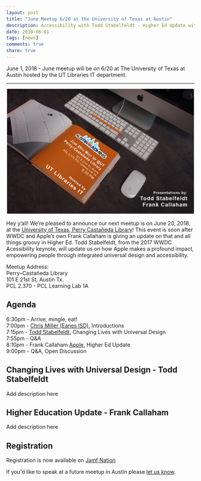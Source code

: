 ```yaml
---
layout: post
title: "June Meetup 6/20 at the University of Texas at Austin"
description: Accessibility with Todd Stabelfeldt - Higher Ed Update with Frank Callaham
date: 2018-06-01
tags: [news]
comments: true
share: true
---
```


June 1, 2018 - June meetup will be on 6/20 at The University of Texas at Austin hosted by the UT Libraries IT department.

---

<div align="center"><img src="/assets/images/junemeetupimage.png" style="width:500px; max-width:100%;" /></div>
                         
Hey y’all! We’re pleased to announce our next meetup is on June 20, 2018, at the [University of Texas, Perry Castañeda Library](https://lib.utexas.edu/study-spaces-technology/spaces/learning-lab-1-ab)! This event is soon after WWDC and Apple’s own Frank Callaham is giving an update on that and all things groovy in Higher Ed. Todd Stabelfeldt, from the 2017 WWDC Acessibility keynote, will update us on how Apple makes a profound impact, empowering people through integrated universal design and accessibility.

Meetup Address:<br />
Perry–Castañeda Library <br />
101 E 21st St, Austin Tx. <br />
PCL 2.370 - PCL Learning Lab 1A <br />

## Agenda

6:30pm - Arrive, mingle, eat!<br />
7:00pm - [Chris Miller (Eanes ISD)](https://www.linkedin.com/in/chris-miller-27551212/), Introductions<br />
7:15pm - [Todd Stabelfeldt](https://toddstabelfeldt.com), Changing Lives with Universal Design<br />
7:55pm - Q&A<br />
8:10pm - Frank Callaham [Apple](https://www.apple.com/education/), Higher Ed Update <br />
9:00pm - Q&A, Open Discussion

## Changing Lives with Universal Design - Todd Stabelfeldt

Add description here 

## Higher Education Update - Frank Callaham

Add description here

## Registration

Registration is now available on [Jamf Nation](https://www.jamf.com/jamf-nation/events/user-groups/210/austin-apple-admins-april-meetup-4-25-at-trusource-labs) 

If you'd like to speak at a future meetup in Austin please [let us know](https://goo.gl/forms/SlplkdmkkyKpG7982).
